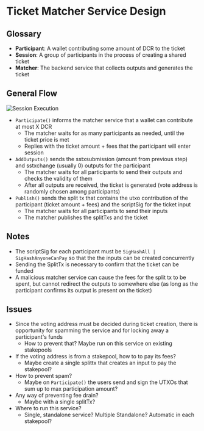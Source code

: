 # Ticket Matcher Service Design

## Glossary

- **Participant**: A wallet contributing some amount of DCR to the ticket
- **Session**: A group of participants in the process of creating a shared ticket
- **Matcher**: The backend service that collects outputs and generates the ticket

## General Flow


![Session Execution](matcher-flow.png)

- `Participate()` informs the matcher service that a wallet can contribute at most X DCR
  - The matcher waits for as many participants as needed, until the ticket price is met
  - Replies with the ticket amount + fees that the participant will enter session
- `AddOutputs()` sends the sstxsubmission (amount from previous step) and sstxchange (usually 0) outputs for the participant
  - The matcher waits for all participants to send their outputs and checks the validity of them
  - After all outputs are received, the ticket is generated (vote address is randomly chosen among participants)
- `Publish()` sends the split tx that contains the utxo contribution of the participant (ticket amount + fees) and the scriptSig for the ticket input
  - The matcher waits for all participants to send their inputs
  - The matcher publishes the splitTxs and the ticket

## Notes

- The scriptSig for each participant must be `SigHashAll | SigHashAnyoneCanPay` so that the the inputs can be created concurrently
- Sending the SplitTx is necessary to confirm that the ticket can be funded
- A malicious matcher service can cause the fees for the split tx to be spent, but cannot redirect the outputs to somewhere else (as long as the participant confirms its output is present on the ticket)

## Issues

- Since the voting address must be decided during ticket creation, there is opportunity for spamming the service and for locking away a participant's funds
  - How to prevent that? Maybe run on this service on existing stakepools
- If the voting address is from a stakepool, how to to pay its fees?
  - Maybe create a single splittx that creates an input to pay the stakepool?
- How to prevent spam?
  - Maybe on `Participate()` the users send and sign the UTXOs that sum up to max participation amount?
- Any way of preventing fee drain?
  - Maybe with a single splitTx?
- Where to run this service?
  - Single, standalone service? Multiple Standalone? Automatic in each stakepool?
